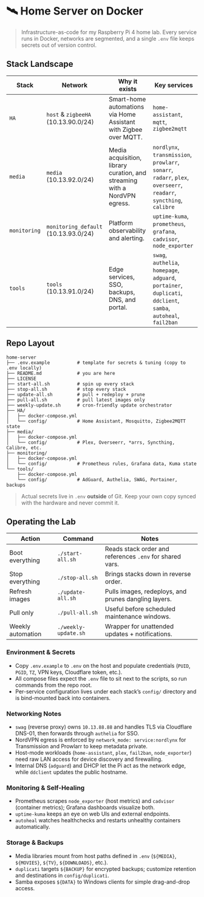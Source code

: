 # 🛰️ Home Server on Docker

> Infrastructure-as-code for my Raspberry Pi 4 home lab. Every service runs in Docker, networks are segmented, and a single `.env` file keeps secrets out of version control.

## Stack Landscape

| Stack | Network | Why it exists | Key services |
| --- | --- | --- | --- |
| `HA` | `host` & `zigbeeHA` (10.13.90.0/24) | Smart-home automations via Home Assistant with Zigbee over MQTT. | `home-assistant`, `mqtt`, `zigbee2mqtt` |
| `media` | `media` (10.13.92.0/24) | Media acquisition, library curation, and streaming with a NordVPN egress. | `nordlynx`, `transmission`, `prowlarr`, `sonarr`, `radarr`, `plex`, `overseerr`, `readarr`, `syncthing`, `calibre` |
| `monitoring` | `monitoring_default` (10.13.93.0/24) | Platform observability and alerting. | `uptime-kuma`, `prometheus`, `grafana`, `cadvisor`, `node_exporter` |
| `tools` | `tools` (10.13.91.0/24) | Edge services, SSO, backups, DNS, and portal. | `swag`, `authelia`, `homepage`, `adguard`, `portainer`, `duplicati`, `ddclient`, `samba`, `autoheal`, `fail2ban` |

## Repo Layout

```
home-server
├── .env.example          # template for secrets & tuning (copy to .env locally)
├── README.md             # you are here
├── LICENSE
├── start-all.sh          # spin up every stack
├── stop-all.sh           # stop every stack
├── update-all.sh         # pull + redeploy + prune
├── pull-all.sh           # pull latest images only
├── weekly-update.sh      # cron-friendly update orchestrator
├── HA/
│   ├── docker-compose.yml
│   └── config/           # Home Assistant, Mosquitto, Zigbee2MQTT state
├── media/
│   ├── docker-compose.yml
│   └── config/           # Plex, Overseerr, *arrs, Syncthing, Calibre, etc.
├── monitoring/
│   ├── docker-compose.yml
│   └── config/           # Prometheus rules, Grafana data, Kuma state
└── tools/
    ├── docker-compose.yml
    └── config/           # AdGuard, Authelia, SWAG, Portainer, backups
```

> Actual secrets live in `.env` **outside** of Git. Keep your own copy synced with the hardware and never commit it.

## Operating the Lab

| Action | Command | Notes |
| --- | --- | --- |
| Boot everything | `./start-all.sh` | Reads stack order and references `.env` for shared vars. |
| Stop everything | `./stop-all.sh` | Brings stacks down in reverse order. |
| Refresh images | `./update-all.sh` | Pulls images, redeploys, and prunes dangling layers. |
| Pull only | `./pull-all.sh` | Useful before scheduled maintenance windows. |
| Weekly automation | `./weekly-update.sh` | Wrapper for unattended updates + notifications. |

### Environment & Secrets

- Copy `.env.example` to `.env` on the host and populate credentials (`PUID`, `PGID`, `TZ`, VPN keys, Cloudflare token, etc.).
- All compose files expect the `.env` file to sit next to the scripts, so run commands from the repo root.
- Per-service configuration lives under each stack’s `config/` directory and is bind-mounted back into containers.

### Networking Notes

- `swag` (reverse proxy) owns `10.13.88.88` and handles TLS via Cloudflare DNS-01, then forwards through `authelia` for SSO.
- NordVPN egress is enforced by `network_mode: service:nordlynx` for Transmission and Prowlarr to keep metadata private.
- Host-mode workloads (`home-assistant`, `plex`, `fail2ban`, `node_exporter`) need raw LAN access for device discovery and firewalling.
- Internal DNS (`adguard`) and DHCP let the Pi act as the network edge, while `ddclient` updates the public hostname.

### Monitoring & Self-Healing

- Prometheus scrapes `node_exporter` (host metrics) and `cadvisor` (container metrics); Grafana dashboards visualize both.
- `uptime-kuma` keeps an eye on web UIs and external endpoints.
- `autoheal` watches healthchecks and restarts unhealthy containers automatically.

### Storage & Backups

- Media libraries mount from host paths defined in `.env` (`${MEDIA}`, `${MOVIES}`, `${TV}`, `${DOWNLOADS}`, etc.).
- `duplicati` targets `${BACKUP}` for encrypted backups; customize retention and destinations in `config/duplicati`.
- Samba exposes `${DATA}` to Windows clients for simple drag-and-drop access.
